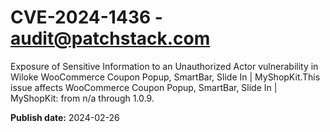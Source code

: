 # CVE-2024-1436 - audit@patchstack.com

Exposure of Sensitive Information to an Unauthorized Actor vulnerability in Wiloke WooCommerce Coupon Popup, SmartBar, Slide In | MyShopKit.This issue affects WooCommerce Coupon Popup, SmartBar, Slide In | MyShopKit: from n/a through 1.0.9.



**Publish date:** 2024-02-26
